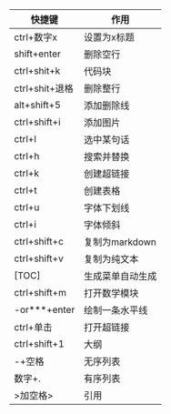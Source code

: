 |快捷键|作用|
|---|--|
| ctrl+数字x | 设置为x标题 |
| shift+enter | 删除空行 |
| ctrl+shit+k | 代码块 |
| ctrl+shit+退格 | 删除整行 |
| alt+shift+5 | 添加删除线 |
| ctrl+shift+i | 添加图片 |
| ctrl+l | 选中某句话 |
| ctrl+h | 搜索并替换 |
| ctrl+k | 创建超链接 |
| ctrl+t | 创建表格 |
| ctrl+u | 字体下划线 |
| ctrl+i | 字体倾斜 |
| ctrl+shift+c | 复制为markdown |
| ctrl+shift+v | 复制为纯文本 |
| [TOC] | 生成菜单自动生成 |
| ctrl+shift+m | 打开数学模块 |
| -or***+enter | 绘制一条水平线 |
| ctrl+单击 | 打开超链接 |
| ctrl+shift+1 | 大纲 |
| -+空格 | 无序列表 |
| 数字+. | 有序列表 |
| >加空格> | 引用 |